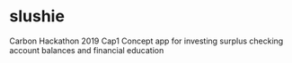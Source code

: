 # slushie

Carbon Hackathon 2019 Cap1
Concept app for investing surplus checking account balances and financial education